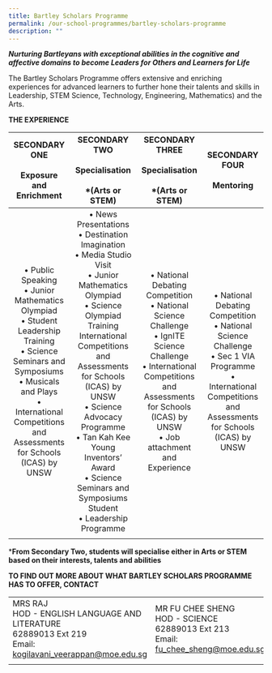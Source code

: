 ```yaml
---
title: Bartley Scholars Programme
permalink: /our-school-programmes/bartley-scholars-programme
description: ""
---
```

***Nurturing Bartleyans with exceptional abilities in the cognitive and affective domains to become Leaders for Others and Learners for Life***

The Bartley Scholars Programme offers extensive and enriching experiences for advanced learners to further hone their talents and skills in Leadership, STEM Science, Technology, Engineering, Mathematics) and the Arts.

**THE EXPERIENCE**

| SECONDARY ONE<br><br>Exposure and Enrichment | SECONDARY TWO<br><br>Specialisation<br><br>*(Arts or STEM)<br>  | SECONDARY THREE<br><br>Specialisation<br><br>*(Arts or STEM) | SECONDARY FOUR<br><br>Mentoring |
|:---:|:---:|:---:|:---:|
| • Public Speaking<br>• Junior Mathematics Olympiad<br>• Student Leadership Training<br>• Science Seminars and Symposiums<br>• Musicals and Plays<br>• International Competitions and Assessments for Schools (ICAS) by UNSW | • News Presentations<br>• Destination Imagination<br>• Media Studio Visit<br>• Junior Mathematics Olympiad<br>• Science Olympiad Training International Competitions and Assessments for Schools (ICAS) by UNSW<br>• Science Advocacy Programme<br>• Tan Kah Kee Young Inventors’ Award<br>• Science Seminars and Symposiums Student <br>• Leadership Programme  | • National Debating Competition<br>• National Science Challenge<br>• IgnITE Science Challenge <br>• International Competitions and Assessments for Schools (ICAS) by UNSW <br>• Job attachment and Experience | • National Debating Competition<br>• National Science Challenge<br>• Sec 1 VIA Programme <br>• International Competitions and Assessments for Schools (ICAS) by UNSW | 
| | | | |

***From Secondary Two, students will specialise either in Arts or STEM based on their interests, talents and abilities**

**TO FIND OUT MORE ABOUT WHAT BARTLEY SCHOLARS PROGRAMME HAS TO OFFER, CONTACT**

| | |
|---|---|
| MRS RAJ<br>HOD - ENGLISH LANGUAGE AND LITERATURE<br>62889013 Ext 219<br>Email: kogilavani_veerappan@moe.edu.sg | MR FU CHEE SHENG<br>HOD - SCIENCE<br>62889013 Ext 213<br>Email: fu_chee_sheng@moe.edu.sg |
| | |
